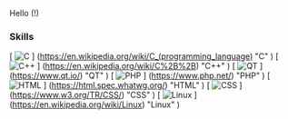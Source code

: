 Hello (!)


### Skills
<!--- icons from: https://github.com/tandpfun/skill-icons --->
[ ![C](https://skillicons.dev/icons?i=c)          ] (https://en.wikipedia.org/wiki/C_(programming_language)     "C"     )
[ ![C++](https://skillicons.dev/icons?i=cpp)      ] (https://en.wikipedia.org/wiki/C%2B%2B)                     "C++"   )
[ ![QT](https://skillicons.dev/icons?i=qt)        ] (https://www.qt.io/)                                        "QT"    )
[ ![PHP](https://skillicons.dev/icons?i=php)      ] (https://www.php.net/)                                      "PHP"   )
[ ![HTML](https://skillicons.dev/icons?i=html)    ] (https://html.spec.whatwg.org/)                             "HTML"  )
[ ![CSS](https://skillicons.dev/icons?i=css)      ] (https://www.w3.org/TR/CSS/)                                "CSS"   )
[ ![Linux](https://skillicons.dev/icons?i=linux)  ] (https://en.wikipedia.org/wiki/Linux)                       "Linux" )
